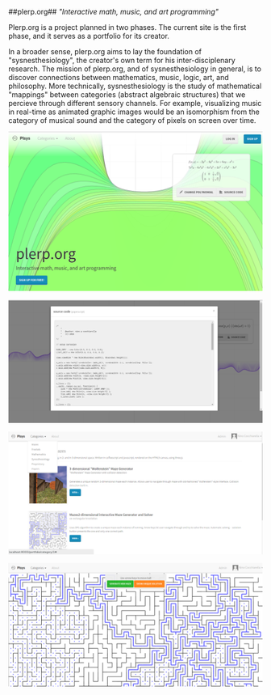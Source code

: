 ##plerp.org##
*"Interactive math, music, and art programming"*

Plerp.org is a project planned in two phases. The current site is the first phase, and it serves as a portfolio for its creator.

In a broader sense, plerp.org aims to lay the foundation of "sysnesthesiology", the creator's own term for his inter-disciplenary research. The mission of plerp.org, and of sysnesthesiology in general, is to discover connections between mathematics, music, logic, art, and philosophy. More technically, sysnesthesiology is the study of mathematical "mappings" between categories (abstract algebraic structures) that we percieve through different sensory channels. For example, visualizing music in real-time as animated graphic images would be an isomorphism from the category of musical sound and the category of pixels on screen over time.

![Alt text](src/static/site/img/screenshots/6.png "Interactive math, music, and art programming")

![Alt text](src/static/site/img/screenshots/3.png "show-source feature")

![Alt text](src/static/site/img/screenshots/4.png "Interactive math, music, and art programming")

![Alt text](src/static/site/img/screenshots/5.png "show-source feature")
